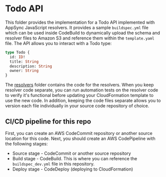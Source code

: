 # Todo API

This folder provides the implementation for a Todo API implemented with AppSync JavaScript resolvers. It provides a sample `buildspec.yml` file which can be used inside CodeBuild to dynamically upload the schema and resolver files to Amazon S3 and reference them within the `template.yaml` file.
The API allows you to interact with a Todo type:

```graphql
type Todo {
  id: ID!
  title: String
  description: String
  owner: String
}
```

The [resolvers](./resolvers/) folder contains the code for the resolvers. When you keep resolver code separate, you can run automation tests on the resolver code to verify it's functional before updating your CloudFormation template to use the new code. In addition, keeping the code files separate allows you to version each file individually in your source code repository of choice.

## CI/CD pipeline for this repo

First, you can create an AWS CodeCommit repository or another source location for this code. Next, you should create an AWS CodePipeline with the following stages:
- Source stage - CodeCommit or another source repository
- Build stage - CodeBuild. This is where you can reference the `buildspec_dev.yml` file in this repository.
- Deploy stage - CodeDeploy (deploying to CloudFormation)